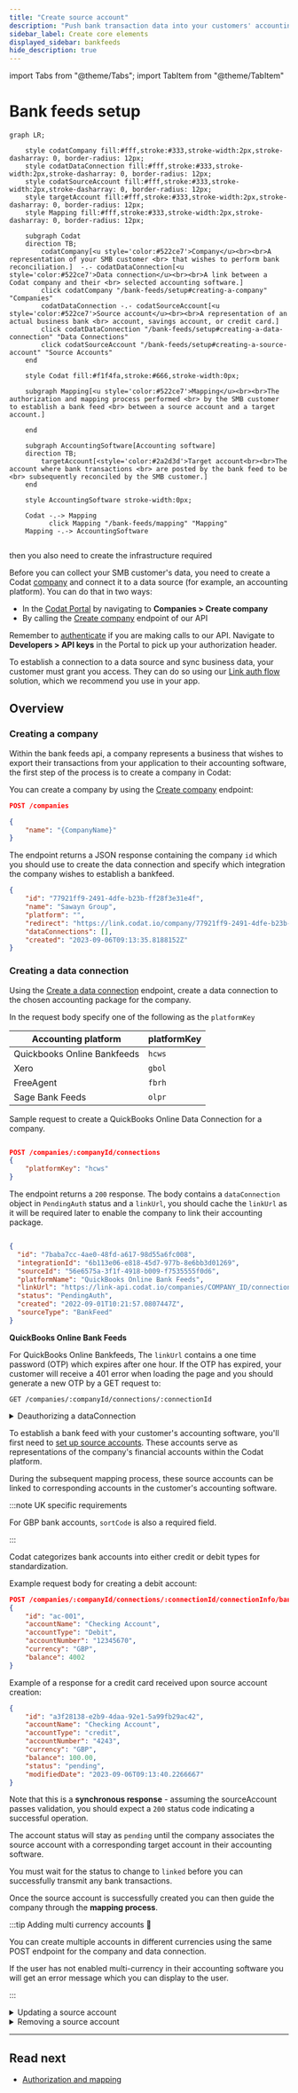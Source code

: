 ```yaml
---
title: "Create source account"
description: "Push bank transaction data into your customers' accounting platforms with an automated feed"
sidebar_label: Create core elements
displayed_sidebar: bankfeeds
hide_description: true
---
```


import Tabs from "@theme/Tabs";
import TabItem from "@theme/TabItem"

# Bank feeds setup



```mermaid
graph LR;

    style codatCompany fill:#fff,stroke:#333,stroke-width:2px,stroke-dasharray: 0, border-radius: 12px;
    style codatDataConnection fill:#fff,stroke:#333,stroke-width:2px,stroke-dasharray: 0, border-radius: 12px;
    style codatSourceAccount fill:#fff,stroke:#333,stroke-width:2px,stroke-dasharray: 0, border-radius: 12px;
    style targetAccount fill:#fff,stroke:#333,stroke-width:2px,stroke-dasharray: 0, border-radius: 12px;
    style Mapping fill:#fff,stroke:#333,stroke-width:2px,stroke-dasharray: 0, border-radius: 12px;

    subgraph Codat
    direction TB;
        codatCompany[<u style='color:#522ce7'>Company</u><br><br>A representation of your SMB customer <br> that wishes to perform bank reconciliation.]  -.- codatDataConnection[<u style='color:#522ce7'>Data connection</u><br><br>A link between a Codat company and their <br> selected accounting software.]
        click codatCompany "/bank-feeds/setup#creating-a-company" "Companies"
        codatDataConnection -.- codatSourceAccount[<u style='color:#522ce7'>Source account</u><br><br>A representation of an actual business bank <br> account, savings account, or credit card.]
        click codatDataConnection "/bank-feeds/setup#creating-a-data-connection" "Data Connections"
        click codatSourceAccount "/bank-feeds/setup#creating-a-source-account" "Source Accounts"
    end

    style Codat fill:#f1f4fa,stroke:#666,stroke-width:0px;

    subgraph Mapping[<u style='color:#522ce7'>Mapping</u><br><br>The authorization and mapping process performed <br> by the SMB customer to establish a bank feed <br> between a source account and a target account.]

    end
    
    subgraph AccountingSoftware[Accounting software]
    direction TB;
        targetAccount[<style='color:#2a2d3d'>Target account<br><br>The account where bank transactions <br> are posted by the bank feed to be <br> subsequently reconciled by the SMB customer.] 
    end

    style AccountingSoftware stroke-width:0px;

    Codat -.-> Mapping
          click Mapping "/bank-feeds/mapping" "Mapping"
    Mapping -.-> AccountingSoftware


```


then you also need to create the infrastructure required 

Before you can collect your SMB customer's data, you need to create a Codat [company](./terms/company) and connect it to a data source (for example, an accounting platform). You can do that in two ways:

* In the [Codat Portal](https://app.codat.io) by navigating to **Companies > Create company**
* By calling the [Create company](/lending-api#/operations/create-company) endpoint of our API

Remember to [authenticate](/using-the-api/authentication) if you are making calls to our API. Navigate to **Developers > API keys** in the Portal to pick up your authorization header.

To establish a connection to a data source and sync business data, your customer must grant you access. They can do so using our [Link auth flow](/auth-flow/overview) solution, which we recommend you use in your app.

## Overview



### Creating a company

Within the bank feeds api, a company represents a business that wishes to export their transactions from your application to their accounting software, the first step of the process is to create a company in Codat:

<Tabs>

<TabItem value="Request URL" label="Request URL">

You can create a company by using the [Create company](/bank-feeds-api#/operations/create-company) endpoint:

```json
POST /companies

{
    "name": "{CompanyName}"
}
```

</TabItem >

<TabItem value="Response" label="Response">

The endpoint returns a JSON response containing the company `id` which you should use to create the data connection and specify which integration the company wishes to establish a bankfeed.

```json
{
    "id": "77921ff9-2491-4dfe-b23b-ff28f3e31e4f",
    "name": "Sawayn Group",
    "platform": "",
    "redirect": "https://link.codat.io/company/77921ff9-2491-4dfe-b23b-ff28f3e31e4f",
    "dataConnections": [],
    "created": "2023-09-06T09:13:35.8188152Z"
}
```

</TabItem >

</Tabs>

### Creating a data connection

Using the [Create a data connection](/bank-feeds-api#/operations/create-connection) endpoint, create a data connection to the chosen accounting package for the company.

   In the request body specify one of the following as the `platformKey`


| Accounting platform | platformKey |
| ---  | ---  |
| Quickbooks Online Bankfeeds | `hcws` |
| Xero | `gbol` |
| FreeAgent | `fbrh` |
| Sage Bank Feeds | `olpr` |


<Tabs>

<TabItem value="dataconnection-request" label="Request">

Sample request to create a QuickBooks Online Data Connection for a company.
   
```json

POST /companies/:companyId/connections
{
    "platformKey": "hcws"
}

```

</TabItem >

<TabItem value="dataconnection-response" label="Response">

The endpoint returns a `200` response. The body contains a `dataConnection` object in `PendingAuth` status and a `linkUrl`, you should cache the `linkUrl` as it will be required later to enable the company to link their accounting package.

   ```json

   {
     "id": "7baba7cc-4ae0-48fd-a617-98d55a6fc008",
     "integrationId": "6b113e06-e818-45d7-977b-8e6bb3d01269",
     "sourceId": "56e6575a-3f1f-4918-b009-f7535555f0d6",
     "platformName": "QuickBooks Online Bank Feeds",
     "linkUrl": "https://link-api.codat.io/companies/COMPANY_ID/connections/CONNECTION_ID/start?otp=742271", 
     "status": "PendingAuth",
     "created": "2022-09-01T10:21:57.0807447Z",
     "sourceType": "BankFeed"
   }

   ```

  **QuickBooks Online Bank Feeds**

   For QuickBooks Online Bankfeeds, The `linkUrl` contains a one time password (OTP) which expires after one hour. If the OTP has expired, your customer will receive a 401 error when loading the page and you should generate a new OTP by a GET request to:
```
GET /companies/:companyId/connections/:connectionId
```
    
</TabItem >

</Tabs>

<details>
  <summary>Deauthorizing a dataConnection</summary>

  If the company wishes to revoke the connection to their accounting package, you can do so using the [unlink-connection](/bank-feeds-api#/operations/unlink-connection) endpoint.

  ```json
  PATCH /companies/:companyId/connections/:connectionId
  {
  "status": "Unlinked"
  }

  
  ```

</details>

To establish a bank feed with your customer's accounting software, you'll first need to [set up source accounts](/bank-feeds-api#/operations/create-source-account). These accounts serve as representations of the company's financial accounts within the Codat platform. 

During the subsequent mapping process, these source accounts can be linked to corresponding accounts in the customer's accounting software.


:::note UK specific requirements

For GBP bank accounts, `sortCode` is also a required field. 



:::

Codat categorizes bank accounts into either credit or debit types for standardization. 



<Tabs>

  <TabItem value="source-request" label="Request">

Example request body for creating a debit account:


```json 
POST /companies/:companyId/connections/:connectionId/connectionInfo/bankFeedAccounts
{
    "id": "ac-001",
    "accountName": "Checking Account",
    "accountType": "Debit",
    "accountNumber": "12345670",
    "currency": "GBP",
    "balance": 4002
}
 ```

  </TabItem >

  <TabItem value="source-response" label="Response">

Example of a response for a credit card received upon source account creation: 

```json
{
    "id": "a3f28138-e2b9-4daa-92e1-5a99fb29ac42",
    "accountName": "Checking Account",
    "accountType": "credit",
    "accountNumber": "4243",
    "currency": "GBP",
    "balance": 100.00,
    "status": "pending",
    "modifiedDate": "2023-09-06T09:13:40.2266667"
}   
```

Note that this is a **synchronous response** - assuming the sourceAccount passes validation, you should expect a `200` status code indicating a successful operation.
   
  </TabItem >

</Tabs>

The account status will stay as `pending` until the company associates the source account with a corresponding target account in their accounting software. 

You must wait for the status to change to `linked` before you can successfully transmit any bank transactions.

Once the source account is successfully created you can then guide the company through the **mapping process**.

:::tip Adding multi currency accounts 💱

You can create multiple accounts in different currencies using the same POST endpoint for the company and data connection.

If the user has not enabled multi-currency in their accounting software you will get an error message which you can display to the user.

:::


<details>
  <summary>Updating a source account</summary>

In certain situations, you might wish to modify a source account prior to its mapping. This could occur if the user at the company has a preference for a specific bank account name to appear in their accounting software.

To achieve this, you can use the [update-source-accounts](/bank-feeds-api#/operations/update-source-account) endpoint.

```json
PUT /companies/:companyId/connections/:connectionId/connectionInfo/bankFeedAccounts/:accountId
{
    "id": "ac-001",
    "accountName": "Bank of X Checking Account",
    "accountType": "Debit",
    "accountNumber": "12345670",
    "currency": "GBP",
    "balance": 4002
}

```

</details>

<details>
  <summary>Removing a source account</summary>

If your customer decides to close their account, you can also [remove it from Codat](/bank-feeds-api#/operations/delete-source-account) . Doing so will not delete the account from their accounting software, but it will disable the bank feed, preventing any new transactions from appearing.

```json
DELETE /companies/:companyId/connections/:connectionId/connectionInfo/bankFeedAccounts/:accountId
```


</details>


---

## Read next

* [Authorization and mapping](/bank-feeds/mapping)

